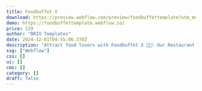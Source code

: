 ```yaml
---
title: Foodbuffet X
download: https://preview.webflow.com/preview/foodbuffettemplate?utm_medium=preview_link&utm_source=designer&utm_content=foodbuffettemplate&preview=89e833c3fd57204fd247190823f8ec4d&workflow=preview
demo: https://foodbuffettemplate.webflow.io/
price: 129
author: "BRIX Templates"
date: 2024-12-01T04:55:06.378Z
description: "Attract food lovers with Foodbuffet X 🍕🍔! Our Restaurant Webflow Template is perfect for restaurants, cafes, and eateries, offering a modern and customizable layout to showcase your food and services."
ssg: ["Webflow"]
css: []
ui: []
cms: []
category: []
draft: false
---
```

